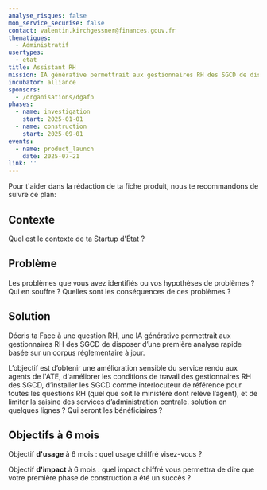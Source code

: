 ```yaml
---
analyse_risques: false
mon_service_securise: false
contact: valentin.kirchgessner@finances.gouv.fr
thematiques:
  - Administratif
usertypes:
  - etat
title: Assistant RH
mission: IA générative permettrait aux gestionnaires RH des SGCD de disposer d’une première analyse rapide basée sur un corpus réglementaire à jour.
incubator: alliance
sponsors:
  - /organisations/dgafp
phases:
  - name: investigation
    start: 2025-01-01
  - name: construction
    start: 2025-09-01
events:
  - name: product_launch
    date: 2025-07-21
link: ''
---
```

Pour t'aider dans la rédaction de ta fiche produit, nous te recommandons de suivre ce plan: 

## Contexte

Quel est le contexte de ta Startup d'État ?

## Problème

Les problèmes que vous avez identifiés ou vos hypothèses de problèmes ? Qui en souffre ? Quelles sont les conséquences de ces problèmes ?

## Solution

Décris ta Face à une question RH, une IA générative permettrait aux gestionnaires RH des SGCD de disposer d’une première analyse rapide basée sur un corpus réglementaire à jour.

L’objectif est d’obtenir une amélioration sensible du service rendu aux agents de l'ATE, d'améliorer les conditions de travail des gestionnaires RH des SGCD, d’installer les SGCD comme interlocuteur de référence pour toutes les questions RH (quel que soit le ministère dont relève l’agent), et de limiter la saisine des services d’administration centrale.
solution en quelques lignes ? Qui seront les bénéficiaires ?

## Objectifs à 6 mois

Objectif **d'usage** à 6 mois : quel usage chiffré visez-vous ?

Objectif **d'impact** à 6 mois : quel impact chiffré vous permettra de dire que votre première phase de construction a été un succès ?

